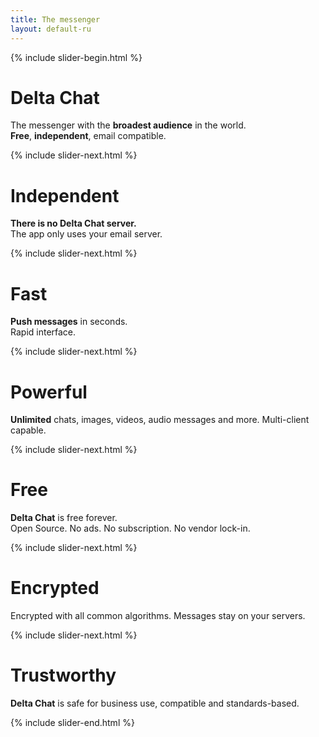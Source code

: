 ```yaml
---
title: The messenger
layout: default-ru
---
```



{% include slider-begin.html %}

# Delta Chat
The messenger with the **broadest audience** in the world.  
**Free**, **independent**, email compatible.

{% include slider-next.html %}

# Independent
**There is no Delta Chat server.**  
The app only uses your email server.

{% include slider-next.html %}

# Fast
**Push messages** in seconds.  
Rapid interface.

{% include slider-next.html %}

# Powerful
**Unlimited** chats, images, videos, audio messages and more. Multi-client capable.

{% include slider-next.html %}

# Free
**Delta Chat** is free forever.  
Open Source. No ads. No subscription. No vendor lock-in.

{% include slider-next.html %}

# Encrypted
Encrypted with all common algorithms. Messages stay on your servers.

{% include slider-next.html %}

# Trustworthy
**Delta Chat** is safe for business use, compatible and standards-based.

{% include slider-end.html %}


